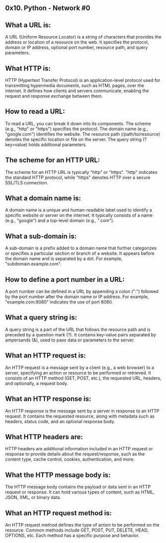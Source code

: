 ## 0x10. Python - Network #0

## What a URL is:
A URL (Uniform Resource Locator) is a string of characters that provides the address or location of a resource on the web. It specifies the protocol, domain or IP address, optional port number, resource path, and query parameters.

## What HTTP is:
HTTP (Hypertext Transfer Protocol) is an application-level protocol used for transmitting hypermedia documents, such as HTML pages, over the internet. It defines how clients and servers communicate, enabling the request and response exchange between them.

## How to read a URL:
To read a URL, you can break it down into its components. The scheme (e.g., "http" or "https") specifies the protocol. The domain name (e.g., "google.com") identifies the website. The resource path (/path/to/resource) denotes the specific location or file on the server. The query string (?key=value) holds additional parameters.

## The scheme for an HTTP URL:
The scheme for an HTTP URL is typically "http" or "https". "http" indicates the standard HTTP protocol, while "https" denotes HTTP over a secure SSL/TLS connection.

## What a domain name is:
A domain name is a unique and human-readable label used to identify a specific website or server on the internet. It typically consists of a name (e.g., "google") and a top-level domain (e.g., ".com").

## What a sub-domain is:
A sub-domain is a prefix added to a domain name that further categorizes or specifies a particular section or branch of a website. It appears before the domain name and is separated by a dot. For example, "subdomain.example.com".

## How to define a port number in a URL:
A port number can be defined in a URL by appending a colon (":") followed by the port number after the domain name or IP address. For example, "example.com:8080" indicates the use of port 8080.

## What a query string is:
A query string is a part of the URL that follows the resource path and is preceded by a question mark (?). It contains key-value pairs separated by ampersands (&), used to pass data or parameters to the server.

## What an HTTP request is:
An HTTP request is a message sent by a client (e.g., a web browser) to a server, specifying an action or resource to be performed or retrieved. It consists of an HTTP method (GET, POST, etc.), the requested URL, headers, and optionally, a request body.

## What an HTTP response is:
An HTTP response is the message sent by a server in response to an HTTP request. It contains the requested resource, along with metadata such as headers, status code, and an optional response body.

## What HTTP headers are:
HTTP headers are additional information included in an HTTP request or response to provide details about the request/response, such as the content type, cache control, cookies, authentication, and more.

## What the HTTP message body is:
The HTTP message body contains the payload or data sent in an HTTP request or response. It can hold various types of content, such as HTML, JSON, XML, or binary data.

## What an HTTP request method is:
An HTTP request method defines the type of action to be performed on the resource. Common methods include GET, POST, PUT, DELETE, HEAD, OPTIONS, etc. Each method has a specific purpose and behavior.

